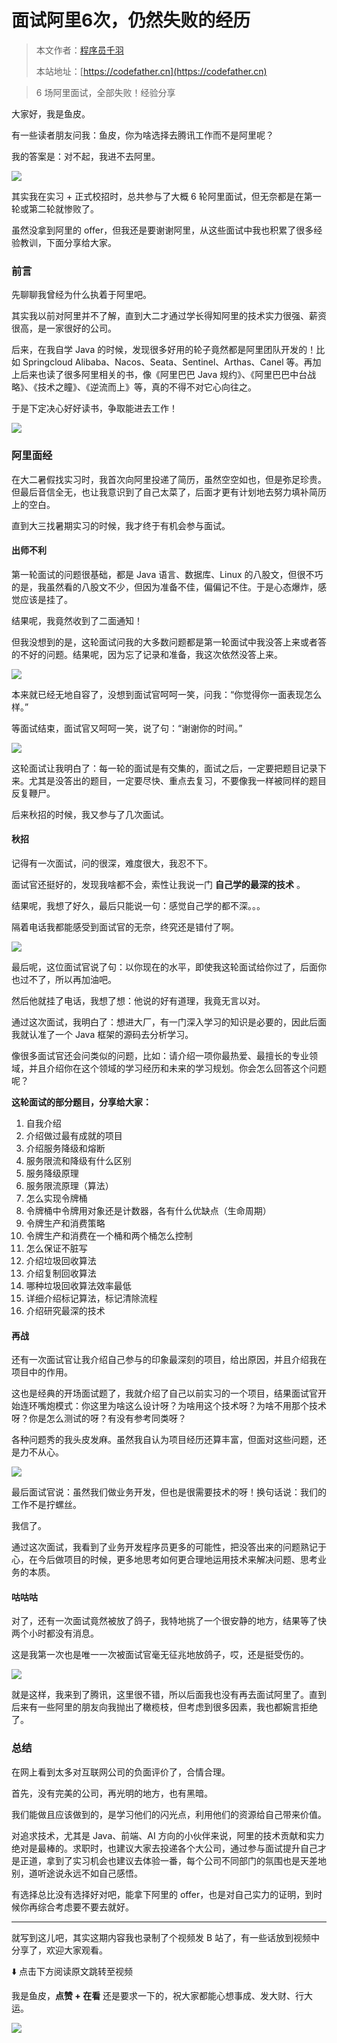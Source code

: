 # 面试阿里6次，仍然失败的经历

> 本文作者：[程序员千羽](https://yuyuanweb.feishu.cn/wiki/Abldw5WkjidySxkKxU2cQdAtnah)
>
> 本站地址：[https://codefather.cn](https://codefather.cn)

> 6 场阿里面试，全部失败！经验分享

大家好，我是鱼皮。

有一些读者朋友问我：鱼皮，你为啥选择去腾讯工作而不是阿里呢？

我的答案是：对不起，我进不去阿里。

![](https://pic.yupi.icu/5563/202311021956028.png)

其实我在实习 + 正式校招时，总共参与了大概 6 轮阿里面试，但无奈都是在第一轮或第二轮就惨败了。

虽然没拿到阿里的 offer，但我还是要谢谢阿里，从这些面试中我也积累了很多经验教训，下面分享给大家。

### 前言

先聊聊我曾经为什么执着于阿里吧。

其实我以前对阿里并不了解，直到大二才通过学长得知阿里的技术实力很强、薪资很高，是一家很好的公司。

后来，在我自学 Java 的时候，发现很多好用的轮子竟然都是阿里团队开发的！比如 Springcloud Alibaba、Nacos、Seata、Sentinel、Arthas、Canel 等。再加上后来也读了很多阿里相关的书，像《阿里巴巴 Java 规约》、《阿里巴巴中台战略》、《技术之瞳》、《逆流而上》等，真的不得不对它心向往之。

于是下定决心好好读书，争取能进去工作！

![](https://pic.yupi.icu/5563/202311021956947.png)

### 阿里面经

在大二暑假找实习时，我首次向阿里投递了简历，虽然空空如也，但是弥足珍贵。但最后音信全无，也让我意识到了自己太菜了，后面才更有计划地去努力填补简历上的空白。

直到大三找暑期实习的时候，我才终于有机会参与面试。

#### 出师不利

第一轮面试的问题很基础，都是 Java 语言、数据库、Linux 的八股文，但很不巧的是，我虽然看的八股文不少，但因为准备不佳，偏偏记不住。于是心态爆炸，感觉应该是挂了。

结果呢，我竟然收到了二面通知！

但我没想到的是，这轮面试问我的大多数问题都是第一轮面试中我没答上来或者答的不好的问题。结果呢，因为忘了记录和准备，我这次依然没答上来。

![](https://pic.yupi.icu/5563/202311021956010.png)

本来就已经无地自容了，没想到面试官呵呵一笑，问我：“你觉得你一面表现怎么样。”

等面试结束，面试官又呵呵一笑，说了句：“谢谢你的时间。”

![](https://pic.yupi.icu/5563/202311021956998.png)

这轮面试让我明白了：每一轮的面试是有交集的，面试之后，一定要把题目记录下来。尤其是没答出的题目，一定要尽快、重点去复习，不要像我一样被同样的题目反复鞭尸。

后来秋招的时候，我又参与了几次面试。

#### 秋招

记得有一次面试，问的很深，难度很大，我忍不下。

面试官还挺好的，发现我啥都不会，索性让我说一门 **自己学的最深的技术** 。

结果呢，我想了好久，最后只能说一句：感觉自己学的都不深。。。

隔着电话我都能感受到面试官的无奈，终究还是错付了啊。

![](https://pic.yupi.icu/5563/202311021956020.png)

最后呢，这位面试官说了句：以你现在的水平，即使我这轮面试给你过了，后面你也过不了，所以再加油吧。

然后他就挂了电话，我想了想：他说的好有道理，我竟无言以对。

通过这次面试，我明白了：想进大厂，有一门深入学习的知识是必要的，因此后面我就认准了一个 Java 框架的源码去分析学习。

像很多面试官还会问类似的问题，比如：请介绍一项你最热爱、最擅长的专业领域，并且介绍你在这个领域的学习经历和未来的学习规划。你会怎么回答这个问题呢？

**这轮面试的部分题目，分享给大家：**

1. 自我介绍
2. 介绍做过最有成就的项目
3. 介绍服务降级和熔断
4. 服务限流和降级有什么区别
5. 服务降级原理
6. 服务限流原理（算法）
7. 怎么实现令牌桶
8. 令牌桶中令牌用对象还是计数器，各有什么优缺点（生命周期）
9. 令牌生产和消费策略
10. 令牌生产和消费在一个桶和两个桶怎么控制
11. 怎么保证不脏写
12. 介绍垃圾回收算法
13. 介绍复制回收算法
14. 哪种垃圾回收算法效率最低
15. 详细介绍标记算法，标记清除流程
16. 介绍研究最深的技术

#### 再战

还有一次面试官让我介绍自己参与的印象最深刻的项目，给出原因，并且介绍我在项目中的作用。

这也是经典的开场面试题了，我就介绍了自己以前实习的一个项目，结果面试官开始连环嘴炮模式：你这里为啥这么设计呀？为啥用这个技术呀？为啥不用那个技术呀？你是怎么测试的呀？有没有参考同类呀？

各种问题秀的我头皮发麻。虽然我自认为项目经历还算丰富，但面对这些问题，还是力不从心。

![](https://pic.yupi.icu/5563/202311021956034.png)

最后面试官说：虽然我们做业务开发，但也是很需要技术的呀！换句话说：我们的工作不是拧螺丝。

我信了。

通过这次面试，我看到了业务开发程序员更多的可能性，把没答出来的问题熟记于心，在今后做项目的时候，更多地思考如何更合理地运用技术来解决问题、思考业务的本质。

#### 咕咕咕

对了，还有一次面试竟然被放了鸽子，我特地挑了一个很安静的地方，结果等了快两个小时都没有消息。

这是我第一次也是唯一一次被面试官毫无征兆地放鸽子，哎，还是挺受伤的。

![](https://pic.yupi.icu/5563/202311021956341.png)

就是这样，我来到了腾讯，这里很不错，所以后面我也没有再去面试阿里了。直到后来有一些阿里的朋友向我抛出了橄榄枝，但考虑到很多因素，我也都婉言拒绝了。

### 总结

在网上看到太多对互联网公司的负面评价了，合情合理。

首先，没有完美的公司，再光明的地方，也有黑暗。

我们能做且应该做到的，是学习他们的闪光点，利用他们的资源给自己带来价值。

对追求技术，尤其是 Java、前端、AI 方向的小伙伴来说，阿里的技术贡献和实力绝对是最棒的。求职时，也建议大家去投递各个大公司，通过参与面试提升自己才是正道，拿到了实习机会也建议去体验一番，每个公司不同部门的氛围也是天差地别，道听途说永远不如自己感悟。

有选择总比没有选择好对吧，能拿下阿里的 offer，也是对自己实力的证明，到时候你再综合考虑要不要去就好。



------


就写到这儿吧，其实这期内容我也录制了个视频发 B 站了，有一些话放到视频中分享了，欢迎大家观看。

⬇️ 点击下方阅读原文跳转至视频

我是鱼皮，**点赞 + 在看** 还是要求一下的，祝大家都能心想事成、发大财、行大运。

![](https://pic.yupi.icu/5563/202311021956405.png)